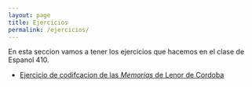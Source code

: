```yaml
---
layout: page
title: Ejercicios
permalink: /ejercicios/
---
```


En esta seccion vamos a tener los ejercicios que hacemos en el clase de Espanol 410. 


- [Ejercicio de codifcacion de las *Memorias* de Lenor de Cordoba](https://gmagnant00.github.io/ejercicios/LLC_Memorias.html)


